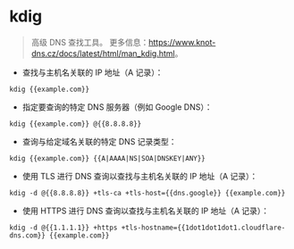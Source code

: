 # kdig

> 高级 DNS 查找工具。
> 更多信息：<https://www.knot-dns.cz/docs/latest/html/man_kdig.html>。

- 查找与主机名关联的 IP 地址（A 记录）：

`kdig {{example.com}}`

- 指定要查询的特定 DNS 服务器（例如 Google DNS）：

`kdig {{example.com}} @{{8.8.8.8}}`

- 查询与给定域名关联的特定 DNS 记录类型：

`kdig {{example.com}} {{A|AAAA|NS|SOA|DNSKEY|ANY}}`

- 使用 TLS 进行 DNS 查询以查找与主机名关联的 IP 地址（A 记录）：

`kdig -d @{{8.8.8.8}} +tls-ca +tls-host={{dns.google}} {{example.com}}`

- 使用 HTTPS 进行 DNS 查询以查找与主机名关联的 IP 地址（A 记录）：

`kdig -d @{{1.1.1.1}} +https +tls-hostname={{1dot1dot1dot1.cloudflare-dns.com}} {{example.com}}`
